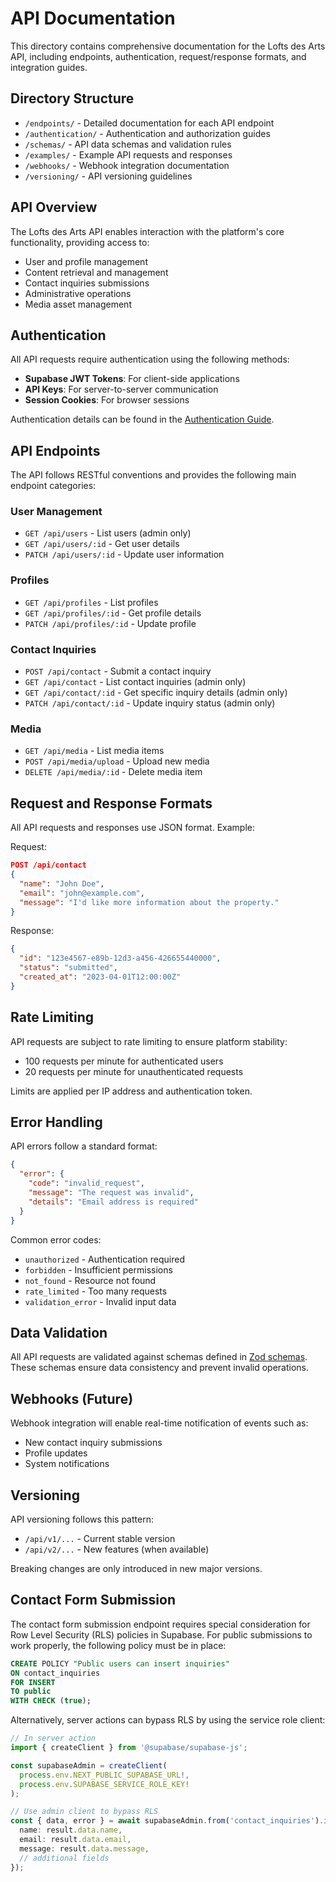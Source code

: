 # API Documentation

This directory contains comprehensive documentation for the Lofts des Arts API, including endpoints, authentication, request/response formats, and integration guides.

## Directory Structure

- `/endpoints/` - Detailed documentation for each API endpoint
- `/authentication/` - Authentication and authorization guides
- `/schemas/` - API data schemas and validation rules
- `/examples/` - Example API requests and responses
- `/webhooks/` - Webhook integration documentation
- `/versioning/` - API versioning guidelines

## API Overview

The Lofts des Arts API enables interaction with the platform's core functionality, providing access to:

- User and profile management
- Content retrieval and management
- Contact inquiries submissions
- Administrative operations
- Media asset management

## Authentication

All API requests require authentication using the following methods:

- **Supabase JWT Tokens**: For client-side applications
- **API Keys**: For server-to-server communication
- **Session Cookies**: For browser sessions

Authentication details can be found in the [Authentication Guide](./authentication/README.md).

## API Endpoints

The API follows RESTful conventions and provides the following main endpoint categories:

### User Management

- `GET /api/users` - List users (admin only)
- `GET /api/users/:id` - Get user details
- `PATCH /api/users/:id` - Update user information

### Profiles

- `GET /api/profiles` - List profiles
- `GET /api/profiles/:id` - Get profile details
- `PATCH /api/profiles/:id` - Update profile

### Contact Inquiries

- `POST /api/contact` - Submit a contact inquiry
- `GET /api/contact` - List contact inquiries (admin only)
- `GET /api/contact/:id` - Get specific inquiry details (admin only)
- `PATCH /api/contact/:id` - Update inquiry status (admin only)

### Media

- `GET /api/media` - List media items
- `POST /api/media/upload` - Upload new media
- `DELETE /api/media/:id` - Delete media item

## Request and Response Formats

All API requests and responses use JSON format. Example:

Request:
```json
POST /api/contact
{
  "name": "John Doe",
  "email": "john@example.com",
  "message": "I'd like more information about the property."
}
```

Response:
```json
{
  "id": "123e4567-e89b-12d3-a456-426655440000",
  "status": "submitted",
  "created_at": "2023-04-01T12:00:00Z"
}
```

## Rate Limiting

API requests are subject to rate limiting to ensure platform stability:

- 100 requests per minute for authenticated users
- 20 requests per minute for unauthenticated requests

Limits are applied per IP address and authentication token.

## Error Handling

API errors follow a standard format:

```json
{
  "error": {
    "code": "invalid_request",
    "message": "The request was invalid",
    "details": "Email address is required"
  }
}
```

Common error codes:

- `unauthorized` - Authentication required
- `forbidden` - Insufficient permissions
- `not_found` - Resource not found
- `rate_limited` - Too many requests
- `validation_error` - Invalid input data

## Data Validation

All API requests are validated against schemas defined in [Zod schemas](./schemas/README.md). These schemas ensure data consistency and prevent invalid operations.

## Webhooks (Future)

Webhook integration will enable real-time notification of events such as:

- New contact inquiry submissions
- Profile updates
- System notifications

## Versioning

API versioning follows this pattern:

- `/api/v1/...` - Current stable version
- `/api/v2/...` - New features (when available)

Breaking changes are only introduced in new major versions.

## Contact Form Submission

The contact form submission endpoint requires special consideration for Row Level Security (RLS) policies in Supabase. For public submissions to work properly, the following policy must be in place:

```sql
CREATE POLICY "Public users can insert inquiries" 
ON contact_inquiries 
FOR INSERT 
TO public
WITH CHECK (true);
```

Alternatively, server actions can bypass RLS by using the service role client:

```typescript
// In server action
import { createClient } from '@supabase/supabase-js';

const supabaseAdmin = createClient(
  process.env.NEXT_PUBLIC_SUPABASE_URL!,
  process.env.SUPABASE_SERVICE_ROLE_KEY!
);

// Use admin client to bypass RLS
const { data, error } = await supabaseAdmin.from('contact_inquiries').insert({
  name: result.data.name,
  email: result.data.email,
  message: result.data.message,
  // additional fields
});
``` 